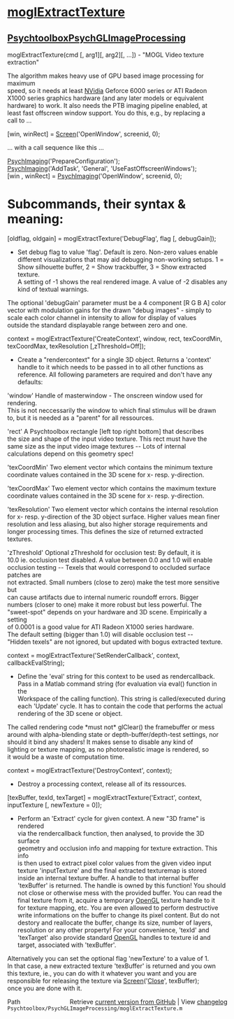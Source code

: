 # [moglExtractTexture](moglExtractTexture)
## [Psychtoolbox](Psychtoolbox)[PsychGLImageProcessing](PsychGLImageProcessing)

moglExtractTexture(cmd [, arg1][, arg2][, ...]) - "MOGL Video texture extraction"  
  
  
The algorithm makes heavy use of GPU based image processing for maximum  
speed, so it needs at least [NVidia](NVidia) Geforce 6000 series or ATI Radeon  
X1000 series graphics hardware (and any later models or equivalent  
hardware) to work. It also needs the PTB imaging pipeline enabled, at  
least fast offscreen window support. You do this, e.g., by replacing a  
call to ...  
  
[win, winRect] = [Screen](Screen)('OpenWindow', screenid, 0);  
  
... with a call sequence like this ...  
  
[PsychImaging](PsychImaging)('PrepareConfiguration');  
[PsychImaging](PsychImaging)('AddTask', 'General', 'UseFastOffscreenWindows');  
[win , winRect] = [PsychImaging](PsychImaging)('OpenWindow', screenid, 0);  
  
  
  
Subcommands, their syntax & meaning:  
====================================  
  
[oldflag, oldgain] = moglExtractTexture('DebugFlag', flag [, debugGain]);  
- Set debug flag to value 'flag'. Default is zero. Non-zero values enable  
different visualizations that may aid debugging non-working setups. 1 =  
Show silhouette buffer, 2 = Show trackbuffer, 3 = Show extracted texture.  
A setting of -1 shows the real rendered image. A value of -2 disables any  
kind of textual warnings.  
  
The optional 'debugGain' parameter must be a 4 component [R G B A] color  
vector with modulation gains for the drawn "debug images" - simply to  
scale each color channel in intensity to allow for display of values  
outside the standard displayable range between zero and one.  
  
  
context = moglExtractTexture('CreateContext', window, rect, texCoordMin, texCoordMax, texResolution [,zThreshold=Off]);   
- Create a "rendercontext" for a single 3D object. Returns a 'context'  
handle to it which needs to be passed in to all other functions as  
reference. All following parameters are required and don't have any  
defaults:  
  
'window' Handle of masterwindow - The onscreen window used for rendering.  
This is not neccessarily the window to which final stimulus will be drawn  
to, but it is needed as a "parent" for all ressources.  
  
'rect' A Psychtoolbox rectangle [left top right bottom] that describes  
the size and shape of the input video texture. This rect must have the  
same size as the input video image textures -- Lots of internal  
calculations depend on this geometry spec!  
  
'texCoordMin' Two element vector which contains the minimum texture  
coordinate values contained in the 3D scene for x- resp. y-direction.  
  
'texCoordMax' Two element vector which contains the maximum texture  
coordinate values contained in the 3D scene for x- resp. y-direction.  
  
'texResolution' Two element vector which contains the internal resolution  
for x- resp. y-direction of the 3D object surface. Higher values mean finer  
resolution and less aliasing, but also higher storage requirements and  
longer processing times. This defines the size of returned extracted  
textures.  
  
'zThreshold' Optional zThreshold for occlusion test: By default, it is  
10.0 ie. occlusion test disabled. A value between 0.0 and 1.0 will enable  
occlusion testing -- Texels that would correspond to occluded surface patches are  
not extracted. Small numbers (close to zero) make the test more sensitive but  
can cause artifacts due to internal numeric roundoff errors. Bigger  
numbers (closer to one) make it more robust but less powerful. The  
"sweet-spot" depends on your hardware and 3D scene. Empirically a setting  
of 0.0001 is a good value for ATI Radeon X1000 series hardware.  
The default setting (bigger than 1.0) will disable occlusion test --  
"Hidden texels" are not ignored, but updated with bogus extracted texture.  
  
  
context = moglExtractTexture('SetRenderCallback', context, callbackEvalString);  
- Define the 'eval' string for this context to be used as rendercallback.  
Pass in a Matlab command string (for evaluation via eval() function in the  
Workspace of the calling function). This string is called/executed during  
each 'Update' cycle. It has to contain the code that performs the actual  
rendering of the 3D scene or object.  
  
The called rendering code \*must not\* glClear() the framebuffer or mess  
around with alpha-blending state or depth-buffer/depth-test settings, nor  
should it bind any shaders! It makes sense to disable any kind of  
lighting or texture mapping, as no photorealistic image is rendered, so  
it would be a waste of computation time.  
  
  
context = moglExtractTexture('DestroyContext', context);  
- Destroy a processing context, release all of its ressources.  
  
  
[texBuffer, texId, texTarget] = moglExtractTexture('Extract', context, inputTexture [, newTexture = 0]);  
- Perform an 'Extract' cycle for given context. A new "3D frame" is rendered  
via the rendercallback function, then analysed, to provide the 3D surface  
geometry and occlusion info and mapping for texture extraction. This info  
is then used to extract pixel color values from the given video input  
texture 'inputTexture' and the final extracted texturemap is stored  
inside an internal texture buffer. A handle to that internal buffer  
'texBuffer' is returned. The handle is owned by this function! You should  
not close or otherwise mess with the provided buffer. You can read the  
final texture from it, acquire a temporary [OpenGL](OpenGL) texture handle to it  
for texture mapping, etc. You are even allowed to perform destructive  
write informations on the buffer to change its pixel content. But do not  
destory and reallocate the buffer, change its size, number of layers,  
resolution or any other property! For your convenience, 'texId' and  
'texTarget' also provide standard [OpenGL](OpenGL) handles to texture id and  
target, associated with 'texBuffer'.  
  
Alternatively you can set the optional flag 'newTexture' to a value of 1.  
In that case, a new extracted texture 'texBuffer' is returned and you own  
this texture, ie., you can do with it whatever you want and you are  
responsible for releasing the texture via [Screen](Screen)('[Close](Close)', texBuffer);  
once you are done with it.  
  




<div class="code_header" style="text-align:right;">
  <span style="float:left;">Path&nbsp;&nbsp;</span> <span class="counter">Retrieve <a href=
  "https://raw.github.com/Psychtoolbox-3/Psychtoolbox-3/beta/Psychtoolbox/PsychGLImageProcessing/moglExtractTexture.m">current version from GitHub</a> | View <a href=
  "https://github.com/Psychtoolbox-3/Psychtoolbox-3/commits/beta/Psychtoolbox/PsychGLImageProcessing/moglExtractTexture.m">changelog</a></span>
</div>
<div class="code">
  <code>Psychtoolbox/PsychGLImageProcessing/moglExtractTexture.m</code>
</div>

